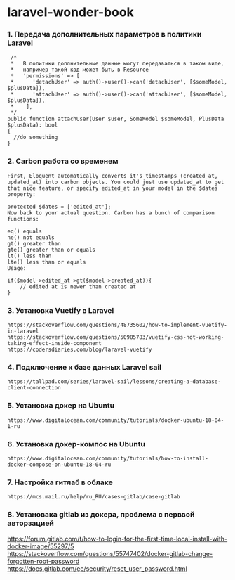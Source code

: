 # laravel-wonder-book

### 1. Передача дополнительных параметров в политики Laravel ###

     /*
     *   В политики доплнительные данные могут передаваться в таком виде,
     *   например такой код может быть в Resource
     *   'permissions' => [
     *      'detachUser' => auth()->user()->can('detachUser', [$someModel, $plusData]),
     *      'attachUser' => auth()->user()->can('attachUser', [$someModel, $plusData]),
     *    ],
     */     
    public function attachUser(User $user, SomeModel $someModel, PlusData $plusData): bool
    {
      //do something
    }
    
### 2. Carbon работа со временем ###
    
    First, Eloquent automatically converts it's timestamps (created_at, updated_at) into carbon objects. You could just use updated_at to get that nice feature, or specify edited_at in your model in the $dates property:

    protected $dates = ['edited_at'];
    Now back to your actual question. Carbon has a bunch of comparison functions:

    eq() equals
    ne() not equals
    gt() greater than
    gte() greater than or equals
    lt() less than
    lte() less than or equals
    Usage:

    if($model->edited_at->gt($model->created_at)){
        // edited at is newer than created at
    }
    
### 3. Установка Vuetify в Laravel ###    
    https://stackoverflow.com/questions/48735602/how-to-implement-vuetify-in-laravel
    https://stackoverflow.com/questions/50985783/vuetify-css-not-working-taking-effect-inside-component
    https://codersdiaries.com/blog/laravel-vuetify
    
    
### 4. Подключение к базе данных Laravel sail ###  
    
    https://tallpad.com/series/laravel-sail/lessons/creating-a-database-client-connection
    
### 5. Установка докер на Ubuntu ###  
    https://www.digitalocean.com/community/tutorials/docker-ubuntu-18-04-1-ru
    
### 6. Установка докер-компос на Ubuntu ###     
    https://www.digitalocean.com/community/tutorials/how-to-install-docker-compose-on-ubuntu-18-04-ru
    
### 7. Настройка гитлаб в облаке ### 
    
    https://mcs.mail.ru/help/ru_RU/cases-gitlab/case-gitlab
    
### 8. Установака gitlab из докера, проблема с перввой авторзацией ###

https://forum.gitlab.com/t/how-to-login-for-the-first-time-local-install-with-docker-image/55297/5
https://stackoverflow.com/questions/55747402/docker-gitlab-change-forgotten-root-password
https://docs.gitlab.com/ee/security/reset_user_password.html
